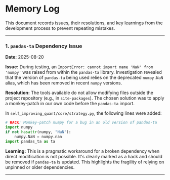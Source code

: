 # Memory Log

This document records issues, their resolutions, and key learnings from the development process to prevent repeating mistakes.

---

### 1. `pandas-ta` Dependency Issue

**Date:** 2025-08-20

**Issue:**
During testing, an `ImportError: cannot import name 'NaN' from 'numpy'` was raised from within the `pandas-ta` library. Investigation revealed that the version of `pandas-ta` being used relies on the deprecated `numpy.NaN` alias, which has been removed in recent `numpy` versions.

**Resolution:**
The tools available do not allow modifying files outside the project repository (e.g., in `site-packages`). The chosen solution was to apply a monkey-patch in our own code before the `pandas-ta` import.

In `self_improving_quant/core/strategy.py`, the following lines were added:
```python
# HACK: Monkey-patch numpy for a bug in an old version of pandas-ta
import numpy
if not hasattr(numpy, "NaN"):
    numpy.NaN = numpy.nan
import pandas_ta as ta
```

**Learning:**
This is a pragmatic workaround for a broken dependency when direct modification is not possible. It's clearly marked as a hack and should be removed if `pandas-ta` is updated. This highlights the fragility of relying on unpinned or older dependencies.

---
